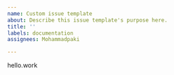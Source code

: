 ```yaml
---
name: Custom issue template
about: Describe this issue template's purpose here.
title: ''
labels: documentation
assignees: Mohammadpaki

---
```


hello.work
